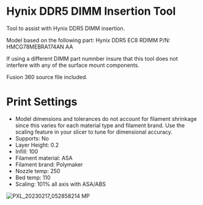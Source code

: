# Hynix DDR5 DIMM Insertion Tool

Tool to assist with Hynix DDR5 DIMM insertion. 

Model based on the following part:
Hynix DDR5 EC8 RDIMM
P/N: HMCG78MEBRA174AN AA

If using a different DIMM part numnber insure that this tool does not interfere with any of the surface mount components.

Fusion 360 source file included.

# Print Settings
- Model dimensions and tolerances do not account for filament shrinkage since this varies for each material type and filament brand. Use the scaling feature in your slicer to tune for dimensional accuracy.
- Supports: No
- Layer Height: 0.2
- Infill: 100
- Filament material: ASA
- Filament brand: Polymaker
- Nozzle temp: 250
- Bed temp: 110
- Scaling: 101% all axis with ASA/ABS

![PXL_20230217_052858214 MP](https://github.com/barichardson/3D-prints/assets/6842916/3adb74d5-37c0-4aac-ad91-82ef3024953b)


